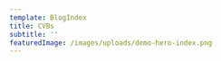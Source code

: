 ```yaml
---
template: BlogIndex
title: CVBs
subtitle: ''
featuredImage: /images/uploads/demo-hero-index.png
---
```


